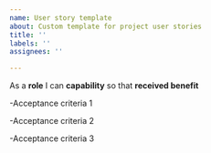 ```yaml
---
name: User story template
about: Custom template for project user stories
title: ''
labels: ''
assignees: ''

---
```


As a **role** I can **capability** so that **received benefit**

-Acceptance criteria 1

-Acceptance criteria 2

-Acceptance criteria 3
